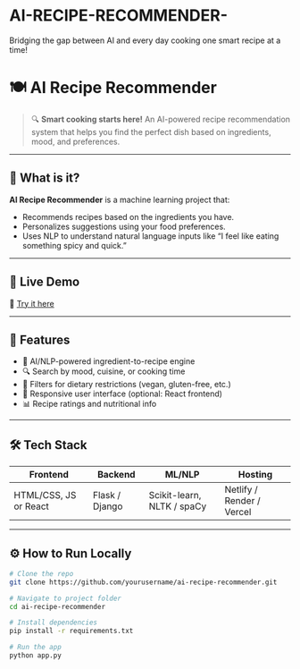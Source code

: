 # AI-RECIPE-RECOMMENDER-
Bridging the gap between AI and every day cooking one smart recipe at a time!
# 🍽️ AI Recipe Recommender


> 🔍 **Smart cooking starts here!** An AI-powered recipe recommendation system that helps you find the perfect dish based on ingredients, mood, and preferences.

---

## 🧠 What is it?

**AI Recipe Recommender** is a machine learning project that:
- Recommends recipes based on the ingredients you have.
- Personalizes suggestions using your food preferences.
- Uses NLP to understand natural language inputs like “I feel like eating something spicy and quick.”

---

## 🎥 Live Demo

🔗 [Try it here](https://cook-craft-ai.netlify.app/)


---

## 🌟 Features

- 🧠 AI/NLP-powered ingredient-to-recipe engine
- 🔍 Search by mood, cuisine, or cooking time
- 🥦 Filters for dietary restrictions (vegan, gluten-free, etc.)
- 📱 Responsive user interface (optional: React frontend)
- 📊 Recipe ratings and nutritional info

---

## 🛠️ Tech Stack

| Frontend | Backend | ML/NLP | Hosting |
|----------|---------|--------|---------|
| HTML/CSS, JS or React | Flask / Django | Scikit-learn, NLTK / spaCy | Netlify / Render / Vercel |

---

## ⚙️ How to Run Locally

```bash
# Clone the repo
git clone https://github.com/yourusername/ai-recipe-recommender.git

# Navigate to project folder
cd ai-recipe-recommender

# Install dependencies
pip install -r requirements.txt

# Run the app
python app.py